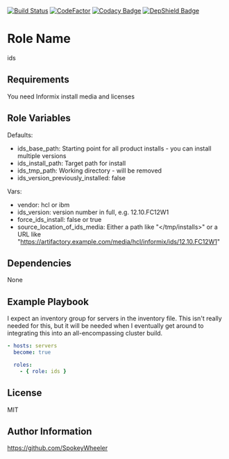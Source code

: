 [![Build Status](https://travis-ci.com/SpokeyWheeler/ids.svg?branch=master)](https://travis-ci.com/SpokeyWheeler/ids)
[![CodeFactor](https://www.codefactor.io/repository/github/spokeywheeler/ids/badge)](https://www.codefactor.io/repository/github/spokeywheeler/ids)
[![Codacy Badge](https://api.codacy.com/project/badge/Grade/bfb69fce826e45d6b60672786acf9a56)](https://app.codacy.com/app/Zinaida/ids)
[![DepShield Badge](https://depshield.sonatype.org/badges/SpokeyWheeler/ids/depshield.svg)](https://depshield.github.io)

Role Name
=========

ids

Requirements
------------

You need Informix install media and licenses

Role Variables
--------------

Defaults:

*   ids_base_path: Starting point for all product installs - you can install multiple versions
*   ids_install_path: Target path for install
*   ids_tmp_path: Working directory - will be removed
*   ids_version_previously_installed: false

Vars:

*   vendor: hcl or ibm
*   ids_version: version number in full, e.g. 12.10.FC12W1
*   force_ids_install: false or true
*   source_location_of_ids_media: Either a path like "</tmp/installs>" or a URL like "<https://artifactory.example.com/media/hcl/informix/ids/12.10.FC12W1>"

Dependencies
------------

None

Example Playbook
----------------

I expect an inventory group for servers in the inventory file. This isn't really needed for this, but it will be needed when I eventually get around to integrating this into an all-encompassing cluster build.

```yaml
- hosts: servers
  become: true

  roles:
    - { role: ids }
```

License
-------

MIT

Author Information
------------------

<https://github.com/SpokeyWheeler>
